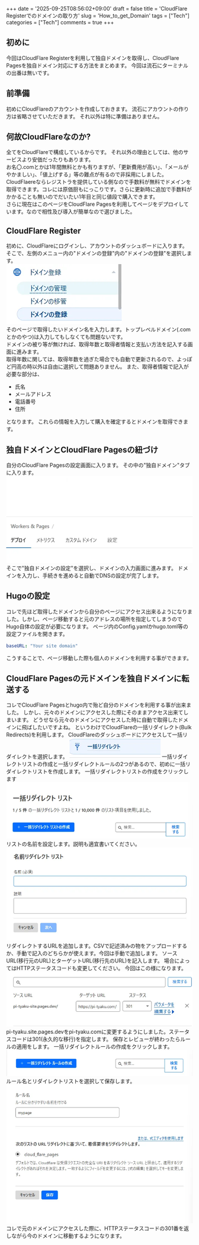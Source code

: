 +++
date = '2025-09-25T08:56:02+09:00'
draft = false
title = 'CloudFlare Registerでのドメインの取り方'
slug = 'How_to_get_Domain'
tags = ["Tech"]
categories = ["Tech"]
comments = true
+++
## 初めに
今回はCloudFlare Registerを利用して独自ドメインを取得し、CloudFlare Pagesを独自ドメイン対応にする方法をまとめます。
今回は流石にターミナルの出番は無いです。
## 前準備
初めにCloudFlareのアカウントを作成しておきます。
流石にアカウントの作り方は省略させていただきます。
それ以外は特に準備はありません。
## 何故CloudFlareなのか?
全てをCloudFlareで構成しているからです。
それ以外の理由としては、他のサービスより安価だったりもあります。<br>
お名〇.comとかは1年間無料とかも有りますが、「更新費用が高い」、「メールがやかましい」、「値上げする」等の難点が有るので非採用にしました。<br>
CloudFlaereならレジストラを提供している側なので手数料が無料でドメインを取得できます。コレには原価厨もにっこりです。さらに更新時に追加で手数料がかかることも無いのでだいたい1年目と同じ値段で購入できます。<br>
さらに現在はこのページをCloudFlare Pagesを利用してページをデプロイしています。なので相性及び導入が簡単なので選びました。

## CloudFlare Register
初めに、CloudFlareにログインし、アカウントのダッシュボードに入ります。<br>
そこで、左側のメニュー内の"ドメインの登録"内の"ドメインの登録"を選択します。<br>
![imageS](./Domain_.webp)<br>
そのページで取得したいドメイン名を入力します。トップレベルドメイン(.comとかのやつ)は入力してもしなくても問題ないです。<br>
ドメインの被り等が無ければ、取得年数と取得者情報と支払い方法を記入する画面に進みます。<br>
取得年数に関しては、取得年数を過ぎた場合でも自動で更新されるので、よっぽど円高の時以外は自由に選択して問題ありません。
また、取得者情報で記入が必要な部分は、
- 氏名
- メールアドレス
- 電話番号
- 住所

となります。
これらの情報を入力して購入を確定するとドメインを取得できます。

## 独自ドメインとCloudFlare Pagesの紐づけ
自分のCloudFlare Pagesの設定画面に入ります。
その中の"独自ドメイン"タブに入ります。
![alt text](./Pages.webp)
そこで"独自ドメインの設定"を選択し、ドメインの入力画面に進みます。
ドメインを入力し、手続きを進めると自動でDNSの設定が完了します。

## Hugoの設定
コレで先ほど取得したドメインから自分のページにアクセス出来るようになりました。しかし、ページ移動すると元のアドレスの場所を指定してしまうのでHugo自体の設定が必要になります。
ページ内のConfig.yamlかhugo.toml等の設定ファイルを開きます。
```config.yaml
baseURL: "Your site domain"
```
こうすることで、ページ移動した際も個人のドメインを利用する事ができます。

## CloudFlare Pagesの元ドメインを独自ドメインに転送する
コレでCloudFlare Pagesとhugo内で殆ど自分のドメインを利用する事が出来ました。
しかし、元々のドメインにアクセスした際にそのままアクセス出来てしまいます。
どうせなら元々のドメインにアクセスした時に自動で取得したドメインに飛ばしたいですよね。
というわけでCloudFlareの一括リダイレクト(Bulk Redirects)を利用します。
CloudFlareのダッシュボードにアクセスして一括リダイレクトを選択します。
![一括リダイレクト](./redirect_all.webp)
一括リダイレクトリストの作成と一括リダイレクトルールの2つがあるので、初めに一括リダイレクトリストを作成します。
一括リダイレクトリストの作成をクリックします
![リダイレクトリスト](./redirect_list.webp)
リストの名前を設定します。説明も適宜書いてください。
![リストの名前入力画面](./List_name.webp)
リダイレクトするURLを追加します。CSVで記述済みの物をアップロードするか、手動で記入のどちらかが使えます。今回は手動で追加します。
ソースURL(移行元のURL)とターゲットURL(移行先のURL)を記入します。
場合によってはHTTPステータスコードも変更してください。
今回はこの様になります。
![ルール](./Redirect_Mypage.webp)
pi-tyaku.site.pages.devをpi-tyaku.comに変更するようにしました。ステータスコードは301(永久的な移行)を指定します。
保存とレビューが終わったらルールの適用をします。
一括リダイレクトルールの作成をクリックします。
![ルール](./redirect_rule.webp)
ルール名とリダイレクトリストを選択して保存します。
![alt text](./Redirect_Rule_setting.webp)
コレで元のドメインにアクセスした際に、HTTPステータスコードの301番を返しながら今のドメインに移動するようになります。